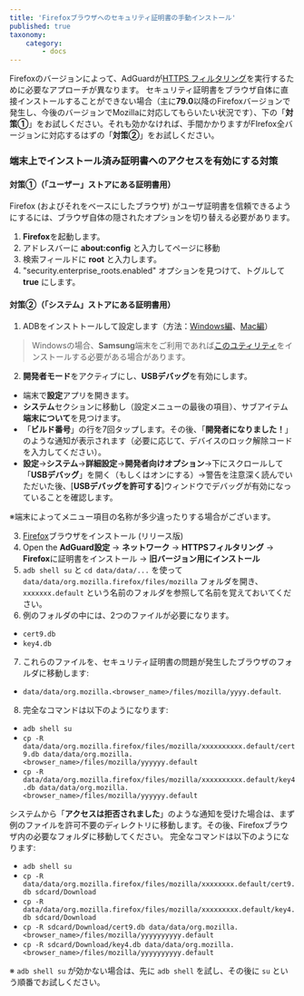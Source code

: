 ```yaml
---
title: 'Firefoxブラウザへのセキュリティ証明書の手動インストール'
published: true
taxonomy:
    category:
        - docs
---
```


Firefoxのバージョンによって、AdGuardが[HTTPS フィルタリング](https://kb.adguard.com/en/general/https-filtering)を実行するために必要なアプローチが異なります。
セキュリティ証明書をブラウザ自体に直接インストールすることができない場合（主に**79.0**以降のFirefoxバージョンで発生し、今後のバージョンでMozillaに対応してもらいたい状況です）、下の「**対策①**」をお試しください。それも効かなければ、手間かかりますがFIrefox全バージョンに対応するはずの「**対策②**」をお試しください。

### 端末上でインストール済み証明書へのアクセスを有効にする対策

#### 対策①（「ユーザー」ストアにある証明書用）

Firefox (およびそれをベースにしたブラウザ) がユーザ証明書を信頼できるようにするには、ブラウザ自体の隠されたオプションを切り替える必要があります。

1.  **Firefox**を起動します。
2.  アドレスバーに **about:config** と入力してページに移動
3.  検索フィールドに **root** と入力します。
4.  "security.enterprise_roots.enabled" オプションを見つけて、トグルして **true** にします。


#### 対策②（「システム」ストアにある証明書用）

1. ADBをインストトールして設定します（方法：[Windows編](https://expnote.com/how-to-install-android-debug-bridge/)、[Mac編](https://child-programmer.com/m-adb/)） 
> Windowsの場合、**Samsung**端末をご利用であれば[このユティリティ](https://developer.samsung.com/mobile/android-usb-driver.html)をインストールする必要がある場合があります。
2. **開発者モード**をアクティブにし、**USBデバッグ**を有効にします。

- 端末で**設定**アプリを開きます。
- **システム**セクションに移動し（設定メニューの最後の項目）、サブアイテム**端末について**を見つけます。
- 「**ビルド番号**」の行を7回タップします。その後、「**開発者になりました！**」のような通知が表示されます（必要に応じて、デバイスのロック解除コードを入力してください）。
- **設定**→**システム**→**詳細設定**→**開発者向けオプション**→下にスクロールして「**USBデバッグ**」を開く（もしくはオンにする）→警告を注意深く読んでいただいた後、[**USBデバッグを許可する**]ウィンドウでデバッグが有効になっていることを確認します。

※端末によってメニュー項目の名称が多少違ったりする場合がございます。

3. [Firefox](https://www.mozilla.org/en-US/firefox/release)ブラウザをインストール (リリース版)
4. Open the **AdGuard設定** → **ネットワーク** → **HTTPSフィルタリング** → **Firefox**に証明書をインストール → **旧バージョン用にインストール**
5. `adb shell su` と `cd data/data/...` を使って `data/data/org.mozilla.firefox/files/mozilla` フォルダを開き、`xxxxxxx.default` という名前のフォルダを参照して名前を覚えておいてください。
6. 例のフォルダの中には、2つのファイルが必要になります。
- `cert9.db`
- `key4.db` 
7. これらのファイルを、セキュリティ証明書の問題が発生したブラウザのフォルダに移動します:
- `data/data/org.mozilla.<browser_name>/files/mozilla/yyyy.default`.
8. 完全なコマンドは以下のようになります:
- `adb shell su`
- `cp -R data/data/org.mozilla.firefox/files/mozilla/xxxxxxxxxx.default/cert9.db data/data/org.mozilla.<browser_name>/files/mozilla/yyyyyy.default`
- `cp -R data/data/org.mozilla.firefox/files/mozilla/xxxxxxxxxx.default/key4.db data/data/org.mozilla.<browser_name>/files/mozilla/yyyyyy.default`

システムから「**アクセスは拒否されました**」のような通知を受けた場合は、まず例のファイルを許可不要のディレクトリに移動します。その後、Firefoxブラウザ内の必要なフォルダに移動してください。
完全なコマンドは以下のようになります:
- `adb shell su`
- `cp -R data/data/org.mozilla.firefox/files/mozilla/xxxxxxxx.default/cert9.db sdcard/Download `
- `cp -R data/data/org.mozilla.firefox/files/mozilla/xxxxxxxxx.default/key4.db sdcard/Download `
- `cp -R sdcard/Download/cert9.db data/data/org.mozilla.<browser_name>/files/mozilla/yyyyyyyyyy.default`
- `cp -R sdcard/Download/key4.db data/data/org.mozilla.<browser_name>/files/mozilla/yyyyyyyyyy.default`

※ `adb shell su` が効かない場合は、先に `adb shell` を試し、その後に `su` という順番でお試しください。
